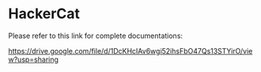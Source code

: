# HackerCat

Please refer to this link for complete documentations:

https://drive.google.com/file/d/1DcKHcIAv6wgi52ihsFbO47Qs13STYirO/view?usp=sharing

